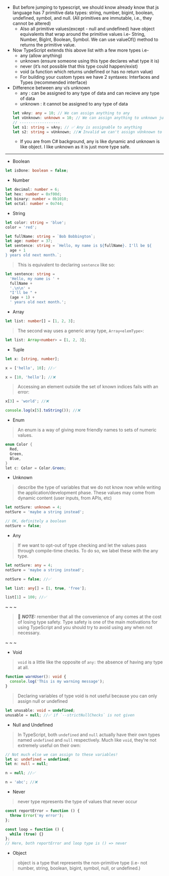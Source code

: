- But before jumping to typescript, we should know already know that js language has 7 primitive data types: string, number, bigint, boolean, undefined, symbol, and null. (All primitives are immutable, i.e., they cannot be altered)
  - Also all primitive values(except - null and undefined) have object equivalents that wrap around the primitive values i.e- String, Number, BigInt, Boolean, Symbol. We can use valueOf() method to returns the primitive value.
- Now TypeScript extends this above list with a few more types i.e-
  - any (allow anything)
  - unknown (ensure someone using this type declares what type it is)
  - never (it’s not possible that this type could happen/exist)
  - void (a function which returns undefined or has no return value)
  - For building your custom types we have 2 syntaxes: Interfaces and Types (recommended interface)
- Difference between any v/s unknown
  - any : can be assigned to any type of data and can recieve any type of data
  - unknown : it cannot be assigned to any type of data
  ```ts
  let vAny: any = 10; // We can assign anything to any
  let vUnknown: unknown = 10; // We can assign anything to unknown just like any
  // ------------------
  let s1: string = vAny; // ✅ Any is assignable to anything
  let s2: string = vUnknown; //❌ Invalid we can't assign vUnknown to any other type (without an explicit assertion)
  ```
  - If you are from C# background, any is like dynamic and unknown is like object. I like unknown as it is just more type safe.

---

- Boolean

```ts
let isDone: boolean = false;
```

- Number

```ts
let decimal: number = 6;
let hex: number = 0xf00d;
let binary: number = 0b1010;
let octal: number = 0o744;
```

- String

```ts
let color: string = 'blue';
color = 'red';
```

```ts
let fullName: string = `Bob Bobbington`;
let age: number = 37;
let sentence: string = `Hello, my name is ${fullName}. I'll be ${
  age + 1
} years old next month.`;
```

> This is equivalent to declaring `sentence` like so:

```ts
let sentence: string =
  'Hello, my name is ' +
  fullName +
  '.\n\n' +
  "I'll be " +
  (age + 1) +
  ' years old next month.';
```

- Array

```ts
let list: number[] = [1, 2, 3];
```

> The second way uses a generic array type, `Array<elemType>`:

```ts
let list: Array<number> = [1, 2, 3];
```

- Tuple

```ts
let x: [string, number];

x = ['hello', 10]; //✅

x = [10, 'hello']; //❌
```

> Accessing an element outside the set of known indices fails with an error:

```ts
x[3] = 'world'; //❌

console.log(x[5].toString()); //❌
```

- Enum

> An enum is a way of giving more friendly names to sets of numeric values.

```c#
enum Color {
  Red,
  Green,
  Blue,
}
let c: Color = Color.Green;
```

- Unknown

> describe the type of variables that we do not know now while writing the application/development phase. These values may come from dynamic content (user inputs, from APIs, etc)

```ts
let notSure: unknown = 4;
notSure = 'maybe a string instead';

// OK, definitely a boolean
notSure = false;
```

- Any

> If we want to opt-out of type checking and let the values pass through compile-time checks. To do so, we label these with the any type.

```ts
let notSure: any = 4;
notSure = 'maybe a string instead';

notSure = false; //✅
```

```ts
let list: any[] = [1, true, 'free'];

list[1] = 100; //✅
```

~ ~ ~

> 📝 **_NOTE:_** remember that all the convenience of any comes at the cost of losing type safety. Type safety is one of the main motivations for using TypeScript and you should try to avoid using any when not necessary.

~ ~ ~

- Void

> `void` is a little like the opposite of `any:` the absence of having any type at all.

```ts
function warnUser(): void {
  console.log('This is my warning message');
}
```

> Declaring variables of type void is not useful because you can only assign null or undefined

```ts
let unusable: void = undefined;
unusable = null; //✅ if `--strictNullChecks` is not given
```

- Null and Undefined

> In TypeScript, both `undefined` and `null` actually have their own types named `undefined` and `null` respectively. Much like `void`, they’re not extremely useful on their own:

```ts
// Not much else we can assign to these variables!
let u: undefined = undefined;
let n: null = null;

n = null; //✅

n = 'abc'; //❌
```

- Never

> never type represents the type of values that never occur

```ts
const reportError = function () {
  throw Error('my error');
};

const loop = function () {
  while (true) {}
};
// Here, both reportError and loop type is () => never
```

- Object

> object is a type that represents the non-primitive type (i.e- not number, string, boolean, bigint, symbol, null, or undefined.)
